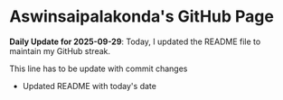 # Aswinsaipalakonda's GitHub Page

**Daily Update for 2025-09-29**: Today, I updated the README file to maintain my GitHub streak.

This line has to be update with commit changes
 - Updated README with today's date 
